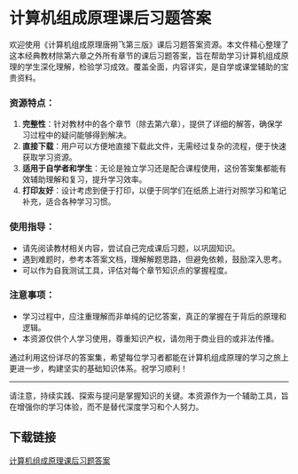 # 计算机组成原理课后习题答案

欢迎使用《计算机组成原理唐朔飞第三版》课后习题答案资源。本文件精心整理了这本经典教材除第六章之外所有章节的课后习题答案，旨在帮助学习计算机组成原理的学生深化理解，检验学习成效。覆盖全面，内容详实，是自学或课堂辅助的宝贵资料。

### 资源特点：

1. **完整性**：针对教材中的各个章节（除去第六章），提供了详细的解答，确保学习过程中的疑问能够得到解决。
2. **直接下载**：用户可以方便地直接下载此文件，无需经过复杂的流程，便于快速获取学习资源。
3. **适用于自学者和学生**：无论是独立学习还是配合课程使用，这份答案集都能有效辅助理解和复习，提升学习效率。
4. **打印友好**：设计考虑到便于打印，以便于同学们在纸质上进行对照学习和笔记补充，适合各种学习习惯。

### 使用指导：

- 请先阅读教材相关内容，尝试自己完成课后习题，以巩固知识。
- 遇到难题时，参考本答案文档，理解解题思路，但避免依赖，鼓励深入思考。
- 可以作为自我测试工具，评估对每个章节知识点的掌握程度。

### 注意事项：

- 学习过程中，应注重理解而非单纯的记忆答案，真正的掌握在于背后的原理和逻辑。
- 本资源仅供个人学习使用，尊重知识产权，请勿用于商业目的或非法传播。

通过利用这份详尽的答案集，希望每位学习者都能在计算机组成原理的学习之旅上更进一步，构建坚实的基础知识体系。祝学习顺利！

---

请注意，持续实践、探索与提问是掌握知识的关键。本资源作为一个辅助工具，旨在增强你的学习体验，而不是替代深度学习和个人努力。

## 下载链接

[计算机组成原理课后习题答案](https://pan.quark.cn/s/d46675a9d953)